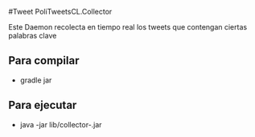 #Tweet PoliTweetsCL.Collector

Este Daemon recolecta en tiempo real los tweets que contengan ciertas palabras clave


## Para compilar

- gradle jar
  
## Para ejecutar

- java -jar lib/collector-<ver>.jar
